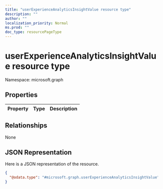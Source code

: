 ```yaml
---
title: "userExperienceAnalyticsInsightValue resource type"
description: ""
author: ""
localization_priority: Normal
ms.prod: ""
doc_type: resourcePageType
---
```


# userExperienceAnalyticsInsightValue resource type


Namespace: microsoft.graph



## Properties
|Property|Type|Description|
|:---|:---|:---|

## Relationships
None

## JSON Representation
Here is a JSON representation of the resource.
<!-- {
  "blockType": "resource",
  "@odata.type": "microsoft.graph.userExperienceAnalyticsInsightValue"
}
-->
``` json
{
  "@odata.type": "#microsoft.graph.userExperienceAnalyticsInsightValue"
}
```

